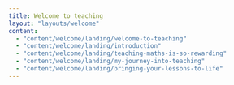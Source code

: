 ```yaml
---
title: Welcome to teaching
layout: "layouts/welcome"
content:
  - "content/welcome/landing/welcome-to-teaching"
  - "content/welcome/landing/introduction"
  - "content/welcome/landing/teaching-maths-is-so-rewarding"
  - "content/welcome/landing/my-journey-into-teaching"
  - "content/welcome/landing/bringing-your-lessons-to-life"
---
```

